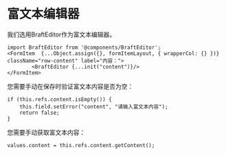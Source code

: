 # 富文本编辑器

我们选用BraftEditor作为富文本编辑器。

```
import BraftEditor from '@components/BraftEditor';
<FormItem  {...Object.assign({}, formItemLayout, { wrapperCol: {} })} className="row-content" label="内容：">
        <BraftEditor {...init("content")}/>
</FormItem>
```

您需要手动在保存时验证富文本内容是否为空：

```
if (this.refs.content.isEmpty()) {
    this.field.setError("content", "请输入富文本内容");
    return false;
}
```

您需要手动获取富文本内容：

```
values.content = this.refs.content.getContent();
```